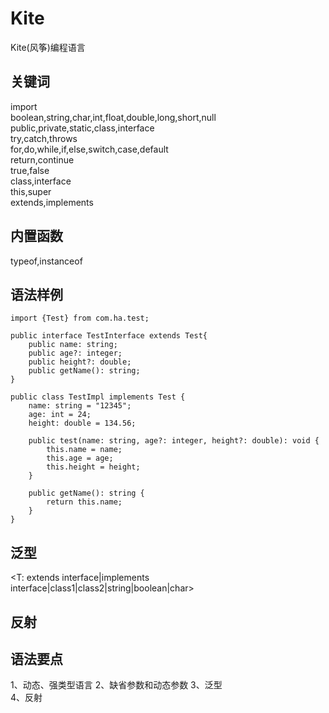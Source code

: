 # Kite
Kite(风筝)编程语言
## 关键词
import  
boolean,string,char,int,float,double,long,short,null  
public,private,static,class,interface  
try,catch,throws  
for,do,while,if,else,switch,case,default  
return,continue  
true,false  
class,interface  
this,super  
extends,implements
## 内置函数  
typeof,instanceof  

## 语法样例  
```Kite
import {Test} from com.ha.test;  

public interface TestInterface extends Test{  
    public name: string;  
    public age?: integer;  
    public height?: double;  
    public getName(): string;  
}  

public class TestImpl implements Test {  
    name: string = "12345";  
    age: int = 24;  
    height: double = 134.56;  

    public test(name: string, age?: integer, height?: double): void {  
        this.name = name;  
        this.age = age;  
        this.height = height;  
    }  

    public getName(): string {  
        return this.name;  
    }  
}
```  
## 泛型  
<T: extends interface|implements interface|class1|class2|string|boolean|char>  
## 反射

## 语法要点
1、动态、强类型语言
2、缺省参数和动态参数
3、泛型  
4、反射
